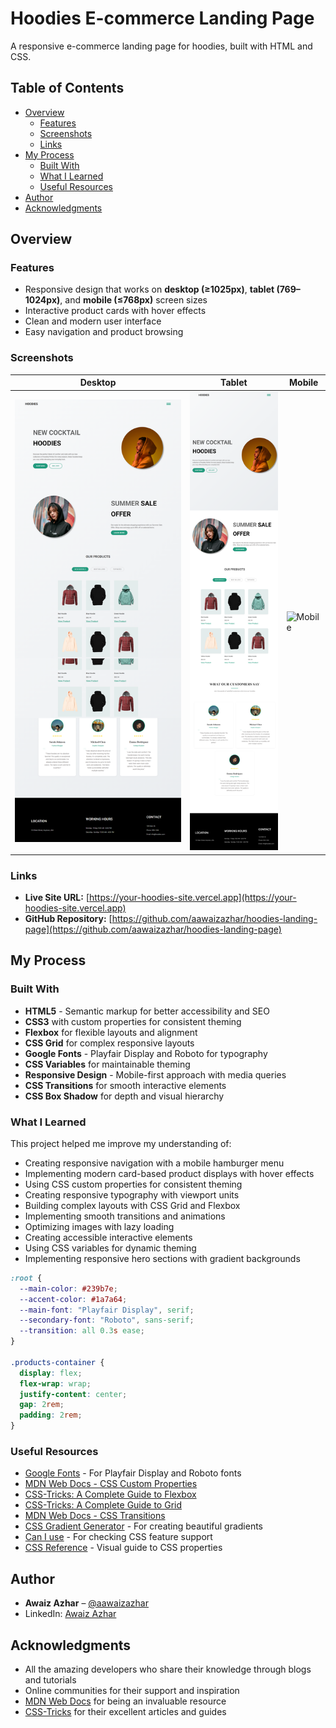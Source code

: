 # Hoodies E-commerce Landing Page

A responsive e-commerce landing page for hoodies, built with HTML and CSS.

## Table of Contents

- [Overview](#overview)
  - [Features](#features)
  - [Screenshots](#screenshots)
  - [Links](#links)
- [My Process](#my-process)
  - [Built With](#built-with)
  - [What I Learned](#what-i-learned)
  - [Useful Resources](#useful-resources)
- [Author](#author)
- [Acknowledgments](#acknowledgments)

## Overview

### Features

- Responsive design that works on **desktop (≥1025px)**, **tablet (769–1024px)**, and **mobile (≤768px)** screen sizes
- Interactive product cards with hover effects
- Clean and modern user interface
- Easy navigation and product browsing

### Screenshots

| Desktop | Tablet | Mobile |
|------------|-----------|-----------|
| ![Desktop](./screenshots/hoodies-desktop.png) | ![Tablet](./screenshots/hoodies-tablet.png) | ![Mobile](./screenshots/hoodies-mobile.png) |

### Links

- **Live Site URL:** [https://your-hoodies-site.vercel.app](https://your-hoodies-site.vercel.app)
- **GitHub Repository:** [https://github.com/aawaizazhar/hoodies-landing-page](https://github.com/aawaizazhar/hoodies-landing-page)

## My Process

### Built With

- **HTML5** - Semantic markup for better accessibility and SEO
- **CSS3** with custom properties for consistent theming
- **Flexbox** for flexible layouts and alignment
- **CSS Grid** for complex responsive layouts
- **Google Fonts** - Playfair Display and Roboto for typography
- **CSS Variables** for maintainable theming
- **Responsive Design** - Mobile-first approach with media queries
- **CSS Transitions** for smooth interactive elements
- **CSS Box Shadow** for depth and visual hierarchy

### What I Learned

This project helped me improve my understanding of:

- Creating responsive navigation with a mobile hamburger menu
- Implementing modern card-based product displays with hover effects
- Using CSS custom properties for consistent theming
- Creating responsive typography with viewport units
- Building complex layouts with CSS Grid and Flexbox
- Implementing smooth transitions and animations
- Optimizing images with lazy loading
- Creating accessible interactive elements
- Using CSS variables for dynamic theming
- Implementing responsive hero sections with gradient backgrounds

```css
:root {
  --main-color: #239b7e;
  --accent-color: #1a7a64;
  --main-font: "Playfair Display", serif;
  --secondary-font: "Roboto", sans-serif;
  --transition: all 0.3s ease;
}

.products-container {
  display: flex;
  flex-wrap: wrap;
  justify-content: center;
  gap: 2rem;
  padding: 2rem;
}
```

### Useful Resources

- [Google Fonts](https://fonts.google.com/) - For Playfair Display and Roboto fonts
- [MDN Web Docs - CSS Custom Properties](https://developer.mozilla.org/en-US/docs/Web/CSS/Using_CSS_custom_properties)
- [CSS-Tricks: A Complete Guide to Flexbox](https://css-tricks.com/snippets/css/a-guide-to-flexbox/)
- [CSS-Tricks: A Complete Guide to Grid](https://css-tricks.com/snippets/css/complete-guide-grid/)
- [MDN Web Docs - CSS Transitions](https://developer.mozilla.org/en-US/docs/Web/CSS/transition)
- [CSS Gradient Generator](https://cssgradient.io/) - For creating beautiful gradients
- [Can I use](https://caniuse.com/) - For checking CSS feature support
- [CSS Reference](https://cssreference.io/) - Visual guide to CSS properties

## Author

- **Awaiz Azhar** – [@aawaizazhar](https://github.com/aawaizazhar)
- LinkedIn: [Awaiz Azhar](https://www.linkedin.com/in/aawaiz-azhar-54a6b6375/)

## Acknowledgments

- All the amazing developers who share their knowledge through blogs and tutorials
- Online communities for their support and inspiration
- [MDN Web Docs](https://developer.mozilla.org/) for being an invaluable resource
- [CSS-Tricks](https://css-tricks.com/) for their excellent articles and guides

